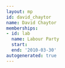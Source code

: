```yaml
---
layout: mp
id: david_chaytor
name: David Chaytor
memberships:
- id: lab
  name: Labour Party
  start: 
  end: '2010-03-30'
autogenerated: true
---
```

